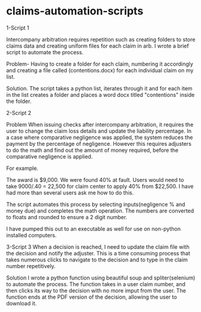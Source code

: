 # claims-automation-scripts


1-Script 1

Intercompany arbitration requires repetition such as creating folders to store claims data and creating uniform files for each claim in arb. I wrote a brief script to automate the process. 

Problem- Having to create a folder for each claim, numbering it accordingly and creating a file called (contentions.docx) for each individual claim on my list. 

Solution. 
The script takes a python list, iterates through it and for each item in the list creates a folder and places a word docx titled "contentions" inside the folder. 

2-Script 2


Problem
When issuing checks after intercompany arbitration, it requires the user to change the claim loss details and update the liability percentage. In a case where comparative negligence was applied, the system reduces the payment by the percentage of negligence. However
this requires adjusters to do the math and find out the amount of money required, before the comparative negligence is applied. 

For example. 

The award is $9,000. We were found 40% at fault. 
Users would need to take 9000/.40 = 22,500 for claim center to apply 40% from $22,500. I have had more than several users ask me how to do this. 

The script automates this process by selecting inputs(negligence % and money due) and completes the math operation. 
The numbers are converted to floats and rounded to ensure a 2 digit number. 

I have pumped this out to an executable as well for use on non-python installed computers. 



3-Script 3
When a decision is reached, I need to update the claim file with the decision and notify the adjuster. This is a time consuming process that takes numerous clicks to navigate to the decision and to type in the claim number repetitively. 

Solution
I wrote a python function using beautiful soup and spliter(selenium) to automate the process. The function takes in a user claim number, and then clicks its way to the decision with no more imput from the user. The function ends at the PDF version of the decision, allowing the user to download it. 
